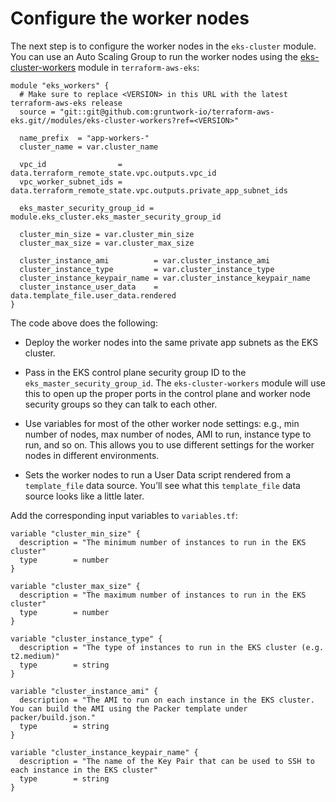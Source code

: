 # Configure the worker nodes

The next step is to configure the worker nodes in the `eks-cluster` module. You can use an Auto Scaling Group to run
the worker nodes using the
[eks-cluster-workers](https://github.com/gruntwork-io/terraform-aws-eks/tree/master/modules/eks-cluster-workers) module
in `terraform-aws-eks`:

```hcl title=infrastructure-modules/services/eks-cluster/main.tf
module "eks_workers" {
  # Make sure to replace <VERSION> in this URL with the latest terraform-aws-eks release
  source = "git::git@github.com:gruntwork-io/terraform-aws-eks.git//modules/eks-cluster-workers?ref=<VERSION>"

  name_prefix  = "app-workers-"
  cluster_name = var.cluster_name

  vpc_id                = data.terraform_remote_state.vpc.outputs.vpc_id
  vpc_worker_subnet_ids = data.terraform_remote_state.vpc.outputs.private_app_subnet_ids

  eks_master_security_group_id = module.eks_cluster.eks_master_security_group_id

  cluster_min_size = var.cluster_min_size
  cluster_max_size = var.cluster_max_size

  cluster_instance_ami          = var.cluster_instance_ami
  cluster_instance_type         = var.cluster_instance_type
  cluster_instance_keypair_name = var.cluster_instance_keypair_name
  cluster_instance_user_data    = data.template_file.user_data.rendered
}
```

The code above does the following:

- Deploy the worker nodes into the same private app subnets as the EKS cluster.

- Pass in the EKS control plane security group ID to the `eks_master_security_group_id`. The `eks-cluster-workers`
  module will use this to open up the proper ports in the control plane and worker node security groups so they can
  talk to each other.

- Use variables for most of the other worker node settings: e.g., min number of nodes, max number of nodes, AMI to run,
  instance type to run, and so on. This allows you to use different settings for the worker nodes in different
  environments.

- Sets the worker nodes to run a User Data script rendered from a `template_file` data source. You’ll see what this
  `template_file` data source looks like a little later.

Add the corresponding input variables to `variables.tf`:

```hcl title=infrastructure-modules/services/eks-cluster/variables.tf
variable "cluster_min_size" {
  description = "The minimum number of instances to run in the EKS cluster"
  type        = number
}

variable "cluster_max_size" {
  description = "The maximum number of instances to run in the EKS cluster"
  type        = number
}

variable "cluster_instance_type" {
  description = "The type of instances to run in the EKS cluster (e.g. t2.medium)"
  type        = string
}

variable "cluster_instance_ami" {
  description = "The AMI to run on each instance in the EKS cluster. You can build the AMI using the Packer template under packer/build.json."
  type        = string
}

variable "cluster_instance_keypair_name" {
  description = "The name of the Key Pair that can be used to SSH to each instance in the EKS cluster"
  type        = string
}
```


<!-- ##DOCS-SOURCER-START
{"sourcePlugin":"Local File Copier","hash":"5e5c32c3eb4bb045778d6baa48588f63"}
##DOCS-SOURCER-END -->
